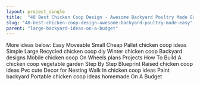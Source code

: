 ```yaml
---
layout: project_single
title:  "40 Best Chicken Coop Design - Awesome Backyard Poultry Made Easy"
slug: "40-best-chicken-coop-design-awesome-backyard-poultry-made-easy"
parent: "large-backyard-ideas-on-a-budget"
---
```

More ideas below: Easy Moveable Small Cheap Pallet chicken coop ideas Simple Large Recycled chicken coop diy Winter chicken coop Backyard designs Mobile chicken coop On Wheels plans Projects How To Build A chicken coop vegetable garden Step By Step Blueprint Raised chicken coop ideas Pvc cute Decor for Nesting Walk In chicken coop ideas Paint backyard Portable chicken coop ideas homemade On A Budget